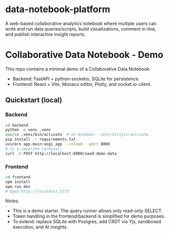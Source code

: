 # data-notebook-platform
A web-based collaborative analytics notebook where multiple users can write and run data queries/scripts, build visualizations, comment in-line, and publish interactive insight reports.
# Collaborative Data Notebook - Demo

This repo contains a minimal demo of a Collaborative Data Notebook:
- Backend: FastAPI + python-socketio, SQLite for persistence.
- Frontend: React + Vite, Monaco editor, Plotly, and socket.io-client.

## Quickstart (local)

### Backend
```bash
cd backend
python -m venv .venv
source .venv/bin/activate  # on Windows: .venv\Scripts\activate
pip install -r requirements.txt
uvicorn app.main:asgi_app --reload --port 8000
# in a separate terminal:
curl -X POST http://localhost:8000/seed-demo-data
```

### Frontend
```bash
cd frontend
npm install
npm run dev
# Open http://localhost:5173
```

Notes:
- This is a demo starter. The query runner allows only read-only SELECT.
- Token handling in the frontend/backend is simplified for demo purposes.
- To extend: replace SQLite with Postgres, add CRDT via Yjs, sandboxed execution, and AI insights.
